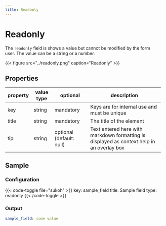 ```yaml
---
title: Readonly
---
```


# Readonly

The `readonly` field is shows a value but cannot be modified by the form user.
The value can be a string or a number.

{{< figure src="../readonly.png" caption="Readonly" >}}

## Properties

| property | value type | optional                | description                                                                            |
|----------|------------|-------------------------|----------------------------------------------------------------------------------------|
| key      | string     | mandatory               | Keys are for internal use and must be unique                                           |
| title    | string     | mandatory               | The title of the element                                                               |
| tip      | string     | optional (default: null) | Text entered here with markdown formatting is displayed as context help in an overlay box |


## Sample

### Configuration

{{< code-toggle file="sukoh" >}}
key: sample_field
title: Sample field
type: readonly
{{< /code-toggle >}}

### Output

```yaml
sample_field: some value
```
